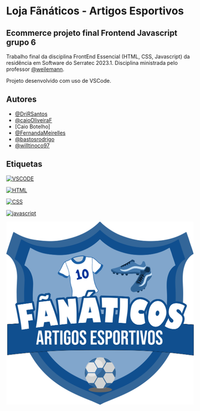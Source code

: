 # Loja Fãnáticos - Artigos Esportivos
## Ecommerce projeto final Frontend Javascript grupo 6

Trabalho final da disciplina FrontEnd Essencial (HTML, CSS, Javascript) da residência em Software do Serratec 2023.1. Disciplina ministrada pelo professor [@weilemann](https://github.com/weilemann).

Projeto desenvolvido com uso de VSCode.

## Autores

- [@DriRSantos](https://github.com/DriRSantos/)
- [@caioOliveiraF](https://github.com/caioOliveiraF)
- [Caio Botelho]
- [@FernandaMeirelles](https://github.com/FernandaMeirelles)
- [@bastosrodrigo](https://github.com/bastosrodrigo)
- [@willtinoco97](https://github.com/willtinoco97)

## Etiquetas

[![VSCODE](https://img.shields.io/badge/Made%20with-VSCode-orange)]()

[![HTML](https://img.shields.io/badge/HTML-239120?style=for-the-badge&logo=html5&logoColor=white)]()

[![CSS](https://img.shields.io/badge/CSS-239120?&style=for-the-badge&logo=css3&logoColor=white)]()

[![javascript](https://img.shields.io/badge/JavaScript-F7DF1E?style=for-the-badge&logo=javascript&logoColor=black)]()

![Logo](https://github.com/bastosrodrigo/site-ecommerce-grupo6/blob/main/src/logo-fanaticos.png?raw=true)